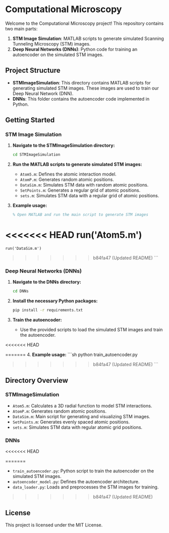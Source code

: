 # Computational Microscopy

Welcome to the Computational Microscopy project! This repository contains two main parts:

1. **STM Image Simulation**: MATLAB scripts to generate simulated Scanning Tunneling Microscopy (STM) images.
2. **Deep Neural Networks (DNNs)**: Python code for training an autoencoder on the simulated STM images.

## Project Structure

- **STMImageSimulation**: This directory contains MATLAB scripts for generating simulated STM images. These images are used to train our Deep Neural Network (DNN).
- **DNNs**: This folder contains the autoencoder code implemented in Python.

## Getting Started

### STM Image Simulation

1. **Navigate to the STMImageSimulation directory:**
    ```sh
    cd STMImageSimulation
    ```

2. **Run the MATLAB scripts to generate simulated STM images:**
    - `Atom5.m`: Defines the atomic interaction model.
    - `AtomP.m`: Generates random atomic positions.
    - `DataSim.m`: Simulates STM data with random atomic positions.
    - `SetPoints.m`: Generates a regular grid of atomic positions.
    - `sets.m`: Simulates STM data with a regular grid of atomic positions.

3. **Example usage:**
    ```matlab
    % Open MATLAB and run the main script to generate STM images
<<<<<<< HEAD
    run('Atom5.m')
=======
    run('DataSim.m')
>>>>>>> b84fa47 (Updated README)
    ```

### Deep Neural Networks (DNNs)

1. **Navigate to the DNNs directory:**
    ```sh
    cd DNNs
    ```

2. **Install the necessary Python packages:**
    ```sh
    pip install -r requirements.txt
    ```

3. **Train the autoencoder:**
    - Use the provided scripts to load the simulated STM images and train the autoencoder.

<<<<<<< HEAD

=======
4. **Example usage:**
    ```sh
    python train_autoencoder.py
>>>>>>> b84fa47 (Updated README)
    ```

## Directory Overview

### STMImageSimulation

- `Atom5.m`: Calculates a 3D radial function to model STM interactions.
- `AtomP.m`: Generates random atomic positions.
- `DataSim.m`: Main script for generating and visualizing STM images.
- `SetPoints.m`: Generates evenly spaced atomic positions.
- `sets.m`: Simulates STM data with regular atomic grid positions.

### DNNs

<<<<<<< HEAD

=======
- `train_autoencoder.py`: Python script to train the autoencoder on the simulated STM images.
- `autoencoder_model.py`: Defines the autoencoder architecture.
- `data_loader.py`: Loads and preprocesses the STM images for training.
>>>>>>> b84fa47 (Updated README)

## License

This project is licensed under the MIT License.

